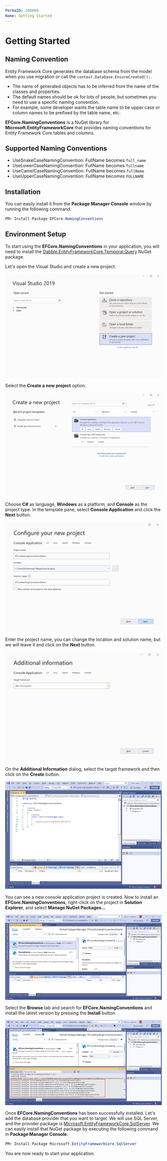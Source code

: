 ```yaml
---
PermaID: 100000
Name: Getting Started
---
```


# Getting Started

## Naming Convention

Entity Framework Core generates the database schema from the model when you use migration or call the `context.Database.EnsureCreated();`. 

 - The name of generated objects has to be inferred from the name of the classes and properties. 
 - The default names should be ok for lots of people, but sometimes you need to use a specific naming convention. 
 - For example, some developer wants the table name to be upper case or column names to be prefixed by the table name, etc.

**EFCore.NamingConventions** is a NuGet library for **Microsoft.EntityFrameworkCore** that provides naming conventions for Entity Framework Core tables and columns.

## Supported Naming Conventions

 - UseSnakeCaseNamingConvention: FullName becomes `full_name`
 - UseLowerCaseNamingConvention: FullName becomes `fullname`
 - UseCamelCaseNamingConvention: FullName becomes `fullName`
 - UseUpperCaseNamingConvention: FullName becomes `FULLNAME`

## Installation

You can easily install it from the **Package Manager Console** window by running the following command.

```csharp
PM> Install-Package EFCore.NamingConventions
```

## Environment Setup

To start using the **EFCore.NamingConventions** in your application, you will need to install the [Dabble.EntityFrameworkCore.Temporal.Query](https://www.nuget.org/packages/Dabble.EntityFrameworkCore.Temporal.Query) NuGet package.

Let's open the Visual Studio and create a new project.

<img src="images/setup-1.png" alt="Create a new project">

Select the **Create a new project** option.

<img src="images/setup-2.png" alt="Select Console Application template">

Choose **C#** as language, **Windows** as a platform, and **Console** as the project type. In the template pane, select **Console Application** and click the **Next** button.

<img src="images/setup-3.png" alt="Configure your new project">

Enter the project name, you can change the location and solution name, but we will leave it and click on the **Next** button.  

<img src="images/setup-4.png" alt="Additional Information">

On the **Additional Information** dialog, select the target framework and then click on the **Create** button.  

<img src="images/setup-5.png" alt="Console Application created">

You can see a new console application project is created. Now to install an **EFCore.NamingConventions**, right-click on the project in **Solution Explorer**, and select **Manage NuGet Packages...**

<img src="images/setup-6.png" alt="Install EFCore.NamingConventions">

Select the **Browse** tab and search for **EFCore.NamingConventions** and install the latest version by pressing the **Install** button. 

<img src="images/setup-7.png" alt="EFCore.NamingConventions installed successfully">

Once **EFCore.NamingConventions** has been successfully installed. Let's add the database provider that you want to target. We will use SQL Server, and the provider package is [Microsoft.EntityFrameworkCore.SqlServer](https://www.nuget.org/packages/Microsoft.EntityFrameworkCore.SqlServer). We can easily install that NuGet package by executing the following command in **Package Manager Console**. 

```csharp
PM> Install-Package Microsoft.EntityFrameworkCore.SqlServer
```

You are now ready to start your application.
